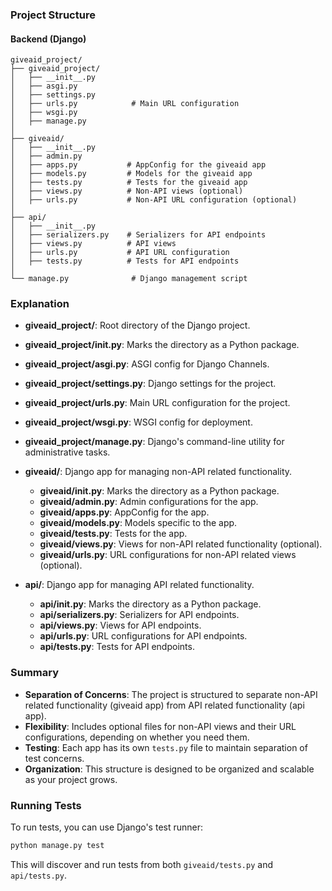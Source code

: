 ### Project Structure

#### Backend (Django)

```
giveaid_project/
├── giveaid_project/
│   ├── __init__.py
│   ├── asgi.py
│   ├── settings.py
│   ├── urls.py            # Main URL configuration
│   ├── wsgi.py
│   ├── manage.py
│
├── giveaid/
│   ├── __init__.py
│   ├── admin.py
│   ├── apps.py           # AppConfig for the giveaid app
│   ├── models.py         # Models for the giveaid app
│   ├── tests.py          # Tests for the giveaid app
│   ├── views.py          # Non-API views (optional)
│   ├── urls.py           # Non-API URL configuration (optional)
│
├── api/
│   ├── __init__.py
│   ├── serializers.py    # Serializers for API endpoints
│   ├── views.py          # API views
│   ├── urls.py           # API URL configuration
│   ├── tests.py          # Tests for API endpoints
│
└── manage.py              # Django management script
```

### Explanation

- **giveaid_project/**: Root directory of the Django project.
- **giveaid_project/__init__.py**: Marks the directory as a Python package.
- **giveaid_project/asgi.py**: ASGI config for Django Channels.
- **giveaid_project/settings.py**: Django settings for the project.
- **giveaid_project/urls.py**: Main URL configuration for the project.
- **giveaid_project/wsgi.py**: WSGI config for deployment.
- **giveaid_project/manage.py**: Django's command-line utility for administrative tasks.

- **giveaid/**: Django app for managing non-API related functionality.
  - **giveaid/__init__.py**: Marks the directory as a Python package.
  - **giveaid/admin.py**: Admin configurations for the app.
  - **giveaid/apps.py**: AppConfig for the app.
  - **giveaid/models.py**: Models specific to the app.
  - **giveaid/tests.py**: Tests for the app.
  - **giveaid/views.py**: Views for non-API related functionality (optional).
  - **giveaid/urls.py**: URL configurations for non-API related views (optional).

- **api/**: Django app for managing API related functionality.
  - **api/__init__.py**: Marks the directory as a Python package.
  - **api/serializers.py**: Serializers for API endpoints.
  - **api/views.py**: Views for API endpoints.
  - **api/urls.py**: URL configurations for API endpoints.
  - **api/tests.py**: Tests for API endpoints.

### Summary

- **Separation of Concerns**: The project is structured to separate non-API related functionality (giveaid app) from API related functionality (api app).
- **Flexibility**: Includes optional files for non-API views and their URL configurations, depending on whether you need them.
- **Testing**: Each app has its own `tests.py` file to maintain separation of test concerns.
- **Organization**: This structure is designed to be organized and scalable as your project grows.

### Running Tests

To run tests, you can use Django's test runner:

```bash
python manage.py test
```

This will discover and run tests from both `giveaid/tests.py` and `api/tests.py`.
